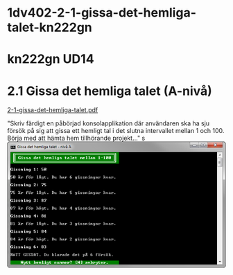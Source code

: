 ﻿1dv402-2-1-gissa-det-hemliga-talet-kn222gn
==========================================

kn222gn UD14
=======
2.1 Gissa det hemliga talet (A-nivå)
====================================
[2-1-gissa-det-hemliga-talet.pdf](https://github.com/1dv402/kursmaterial/raw/master/Laborationsuppgifter/2-1-gissa-det-hemliga-talet.pdf)

"Skriv färdigt en påbörjad konsolapplikation där användaren ska ha sju försök på sig att gissa ett hemligt tal i det slutna intervallet mellan 1 och 100. Börja med att hämta hem tillhörande projekt..."
s
![ScreenShot](README.png)
